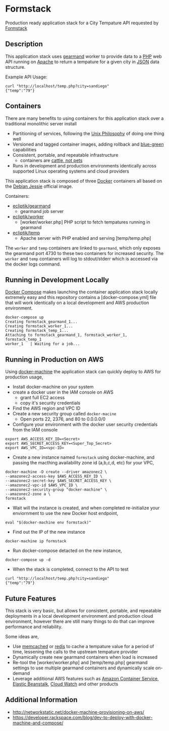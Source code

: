 # Formstack
Production ready application stack for a City Tempature API requested by [Formstack](http://formstack.com)

## Description

This application stack uses [gearmand](http://gearman.org/) worker to provide data to a [PHP](http://www.php.net) web API running on [Apache](https://www.apache.org/) to return a tempature for a given city in [JSON](http://json.org/) data structure.

Example API Usage:
```
curl "http://localhost/temp.php?city=sandiego"
{"temp":"79"}
```

## Containers

There are many benefits to using containers for this application stack over a traditional monolithic server install

- Partitioning of services, following the [Unix Philosophy](http://www.catb.org/esr/writings/taoup/html/ch01s06.html) of doing one thing well
- Versioned and tagged container images, adding rollback and [blue-green](https://blog.codeship.com/easy-blue-green-deployments-on-amazon-ec2-container-service/) capabilities
- Consistent, portable, and repeatable infrastructure
  - containers are [cattle, not pets](https://blog.engineyard.com/2014/pets-vs-cattle)
- Runs in development and production environments identically across supported Linux operating systems and cloud providers

This application stack is composed of three [Docker](https://www.docker.com/) containers all based on the [Debian Jessie](https://hub.docker.com/_/debian/) official image.

Containers:
- [ecliptik/gearmand](https://hub.docker.com/r/ecliptik/gearmand/)
  - gearmand job server
- [ecliptik/worker](https://hub.docker.com/r/ecliptik/worker/)
  - [worker/worker.php] PHP script to fetch tempatures running in gearmand
- [ecliptik/temp](https://hub.docker.com/r/ecliptik/temp/)
  - Apache server with PHP enabled and serving [temp/temp.php]

The `worker` and `temp` containers are linked to `gearmand`, which only exposes the gearmand port 4730 to these two containers for increased security. The `worker` and `temp` containers will log to stdout/stderr which is  accessed via the docker logs command.

## Running in Development Locally

[Docker Compose](https://docs.docker.com/compose/) makes launching the container application stack locally extremely easy and this repository contains a [docker-compose.yml] file that will work identically on a local development and AWS production environment.

```
docker-compose up
Creating formstack_gearmand_1...
Creating formstack_worker_1...
Creating formstack_temp_1...
Attaching to formstack_gearmand_1, formstack_worker_1, formstack_temp_1
worker_1   | Waiting for a job...
```

## Running in Production on AWS

Using [docker-machine](https://docs.docker.com/machine/) the application stack can quickly deploy to AWS for production usage,

- Install docker-machine on your system
- create a docker user in the IAM console on AWS
  - grant full EC2 access
  - copy it's security credentials
- Find the AWS region and VPC ID
- Create a new security group called `docker-macine`
  - Open ports 22, 2376, and 80 to 0.0.0.0/0
- Configure your environment with the docker user security credentials from the IAM console

```
export AWS_ACCESS_KEY_ID=<Secret>
export AWS_SECRET_ACCESS_KEY=<Super_Top_Secret>
export AWS_VPC_ID=<vpc-ID>
```

- Create a new instance named `formstack` using docker-machine, and passing the macthing availability zone id (a,b,c,d, etc) for your VPC,

```
docker-machine -D create --driver amazonec2 \
--amazonec2-access-key $AWS_ACCESS_KEY_ID \
--amazonec2-secret-key $AWS_SECRET_ACCESS_KEY \
--amazonec2-vpc-id $AWS_VPC_ID \
--amazonec2-security-group "docker-machine" \
--amazonec2-zone a \
formstack
```

- Wait will the instance is created, and when completed re-initialize your enviornment to use the new Docker host endpoint,
```
eval "$(docker-machine env formstack)"
```

- Find out the IP of the new instance
```
docker-machine ip formstack
```

- Run docker-compose detacted on the new instance,
```
docker-compose up -d
```

- When the stack is completed, connect to the API to test
```
curl "http://localhost/temp.php?city=sandiego"
{"temp":"79"}
```

## Future Features

This stack is very basic, but allows for consistent, portable, and repeatable deployments in a local development environment and production cloud environment, however there are still many things to do that can improve performance and reliability.

Some ideas are,

- Use [memcached](http://memcached.org/) or [redis](http://redis.io/) to cache a tempature value for a period of time, lessening the calls to the upstream tempature provider
- Dynamically create new gearmand containers when load is increased
- Re-tool the [worker/worker.php] and [temp/temp.php] gearmand settings to use multiple gearmand containers and dynamically scale on-demand
- Leverage additional AWS features such as [Amazon Container Service](https://aws.amazon.com/blogs/aws/cloud-container-management/), [Elastic Beanstalk](https://docs.aws.amazon.com/elasticbeanstalk/latest/dg/create_deploy_docker_ecs.html), [Cloud Watch](https://aws.amazon.com/cloudwatch/) and other products

## Additional Information

- http://networkstatic.net/docker-machine-provisioning-on-aws/
- https://developer.rackspace.com/blog/dev-to-deploy-with-docker-machine-and-compose/
